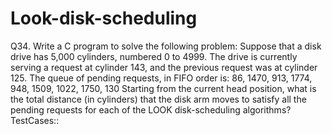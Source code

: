 # Look-disk-scheduling
Q34. Write a C program to solve the following problem: 
Suppose that a disk drive has 5,000 cylinders, numbered 0 to 4999. The drive is currently serving a request at cylinder 143, and the previous request was at cylinder 125. 
The queue of pending requests, in FIFO order is: 
86, 1470, 913, 1774, 948, 1509, 1022, 1750, 130 
Starting from the current head position, what is the total distance (in cylinders) that the disk arm moves to satisfy all the pending requests for each of the 
LOOK disk-scheduling algorithms?  
TestCases::
